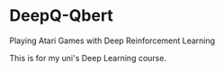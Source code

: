 # DeepQ-Qbert
Playing Atari Games with Deep Reinforcement Learning

This is for my uni's Deep Learning course.
